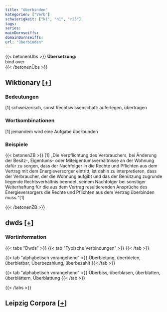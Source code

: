 ```yaml
---
title: "überbinden"
kategorien: ["Verb"]
schwierigkeit: ["k1", "h1", "r23"]
tags:
series:
mainDornseiffs:
domainDornseiffs:
url: "überbinden"
---
```


{{< betonenÜbs >}}
**Übersetzung:**  
bind over  
{{< /betonenÜbs >}}

## Wiktionary [[+](https://de.wiktionary.org/wiki/überbinden)]

### Bedeutungen
[1] schweizerisch, sonst Rechtswissenschaft: auferlegen, übertragen  

### Wortkombinationen
[1] jemandem wird eine Aufgabe überbunden  

### Beispiele
{{< betonenZB >}}
[1] „Die Verpflichtung des Verbrauchers, bei Änderung der Besitz-, Eigentums- oder Miteigentumsverhältnisse an der Wohnung dafür zu sorgen, dass der Nachfolger in die Rechte und Pflichten aus dem Vertrag mit dem Energieversorger eintritt, ist dahin zu interpretieren, dass der Verbraucher, der die Wohnung aufgibt und das der Benützung zugrunde liegende Rechtsverhältnis beendet, seinem Nachfolger bei sonstiger Weiterhaftung für die aus dem Vertrag resultierenden Ansprüche des Energieversorgers die Rechte und Pflichten aus dem Vertrag überbinden muss.“[1]  

{{< /betonenZB >}}


## dwds [[+](https://www.dwds.de/wb/überbinden)]

### Wortinformation
{{< tabs "Dwds" >}}
{{< tab "Typische Verbindungen" >}}
{{< /tab >}}

{{< tab "alphabetisch vorangehend" >}}
Überbietung, überbieten, überbietbar, Überbezahlung, überbezahlt
{{< /tab >}}

{{< tab "alphabetisch vorangehend" >}}
Überbiss, überblasen, überblatten, überblättern, Überblattung
{{< /tab >}}

{{< /tabs >}}

## Leipzig Corpora [[+](https://corpora.uni-leipzig.de/en/res?word=überbinden&corpusId=deu_newscrawl-public_2018)]

